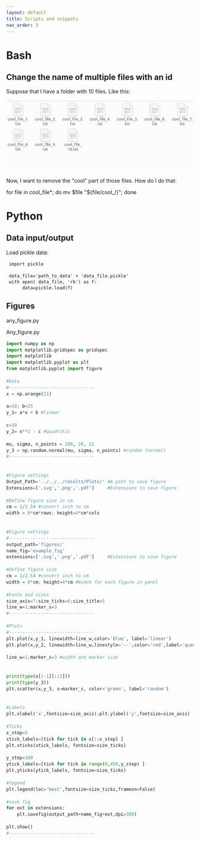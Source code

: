 ```yaml
---
layout: default
title: Scripts and snippets
nav_order: 3
---
```


# Bash

## Change the name of multiple files with an id

Suppose that I have a folder with 10 files. Like this:

![screenshot](files_figure.png)

Now, I want to remove the "cool" part of those files. How do I do that:

for file in cool_file*;
do mv $file "${file/cool_/}";
done





# Python

## Data input/output

Load pickle data:

     import pickle
     
     data_file='path_to_data' + 'data_file.pickle'
     with open( data_file, 'rb') as f:
     	  data=pickle.load(f)


## Figures

any_figure.py

Any_figure.py

```python
import numpy as np
import matplotlib.gridspec as gridspec
import matplotlib
import matplotlib.pyplot as plt
from matplotlib.pyplot import figure

#Data 
#--------------------------------
x = np.arange(21)

a=10; b=25
y_1= a*x + b #linear                                       

c=10
y_2= x**2 - c #quadratic                                         

mu, sigma, n_points = 200, 20, 21
y_3 = np.random.normal(mu, sigma, n_points) #random (normal)        
#--------------------------------                                   


#Figure settings
Output_Path='../../../results/Plots/' #A path to save figure
Extensions=['.svg','.png','.pdf']     #Extensions to save figure

#Define figure size in cm
cm = 1/2.54 #convert inch to cm
width = 8*cm*rows; height=4*cm*cols 


#Figure settings                                                     
#--------------------------------                                    
output_path='figures/'
name_fig='example_fig'
extensions=['.svg','.png','.pdf']     #Extensions to save figure     

#Define figure size                                                  
cm = 1/2.54 #convert inch to cm                                      
width = 8*cm; height=4*cm #8x4cm for each figure in panel

#Fonts and sizes                                                     
size_axis=7;size_ticks=6;size_title=5
line_w=1;marker_s=3
#--------------------------------

#Plots                                                               
#--------------------------------                                    
plt.plot(x,y_1, linewidth=line_w,color='blue', label='linear')
plt.plot(x,y_2, linewidth=line_w,linestyle='--',color='red',label='quadratic')

line_w=1;marker_s=3 #width and marker size


print(type(x[:-1][::2]))
print(type(y_3))
plt.scatter(x,y_3, s=marker_s, color='green', label='random')


#Labels                                                              
plt.xlabel('x',fontsize=size_axis);plt.ylabel('y',fontsize=size_axis)

#Ticks                                                               
x_step=5
xtick_labels=[tick for tick in x[::x_step] ]
plt.xticks(xtick_labels, fontsize=size_ticks)

y_step=100
ytick_labels=[tick for tick in range(0,450,y_step) ]
plt.yticks(ytick_labels, fontsize=size_ticks)

#legend                                                              
plt.legend(loc='best',fontsize=size_ticks,frameon=False)

#save fig                                                            
for ext in extensions:
    plt.savefig(output_path+name_fig+ext,dpi=300)

plt.show()
#-------------------------------- 
```